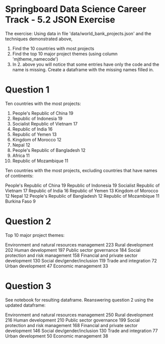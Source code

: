 # Springboard Data Science Career Track - 5.2 JSON Exercise

The exercise:
Using data in file 'data/world_bank_projects.json' and the techniques demonstrated above,
1. Find the 10 countries with most projects
2. Find the top 10 major project themes (using column 'mjtheme_namecode')
3. In 2. above you will notice that some entries have only the code and the name is missing. Create a dataframe with the missing names filled in.

# Question 1

Ten countries with the most projects:

1. People's Republic of China         19
2. Republic of Indonesia              19
3. Socialist Republic of Vietnam      17
4. Republic of India                  16
5. Republic of Yemen                  13
6. Kingdom of Morocco                 12
7. Nepal                              12
8. People's Republic of Bangladesh    12
9. Africa                             11
10. Republic of Mozambique             11

Ten countries with the most projects, excluding countries that have names of continents:

People's Republic of China         19
Republic of Indonesia              19
Socialist Republic of Vietnam      17
Republic of India                  16
Republic of Yemen                  13
Kingdom of Morocco                 12
Nepal                              12
People's Republic of Bangladesh    12
Republic of Mozambique             11
Burkina Faso                        9

# Question 2

Top 10 major project themes:

Environment and natural resources management    223
Rural development                               202
Human development                               197
Public sector governance                        184
Social protection and risk management           158
Financial and private sector development        130
Social dev/gender/inclusion                     119
Trade and integration                            72
Urban development                                47
Economic management                              33

# Question 3

See notebook for resulting dataframe. Reanswering question 2 using the updated dataframe:

Environment and natural resources management    250
Rural development                               216
Human development                               210
Public sector governance                        199
Social protection and risk management           168
Financial and private sector development        146
Social dev/gender/inclusion                     130
Trade and integration                            77
Urban development                                50
Economic management                              38
